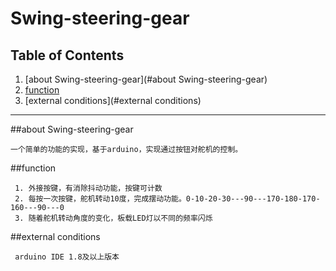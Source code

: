 # Swing-steering-gear
## Table of Contents
1. [about Swing-steering-gear](#about Swing-steering-gear)
2. [function](#function)
3. [external conditions](#external conditions)
-------------------------------------------------------------
##about Swing-steering-gear

    一个简单的功能的实现，基于arduino，实现通过按钮对舵机的控制。
##function
      
     1. 外接按键，有消除抖动功能，按键可计数
     2. 每按一次按键，舵机转动10度，完成摆动功能。0-10-20-30---90---170-180-170-160---90---0
     3. 随着舵机转动角度的变化，板载LED灯以不同的频率闪烁
##external conditions

     arduino IDE 1.8及以上版本
